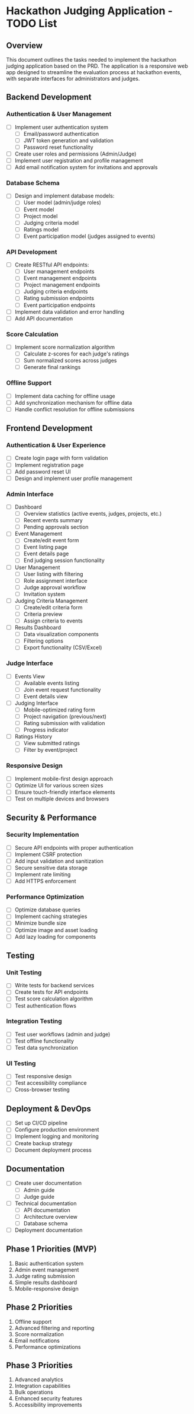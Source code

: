 # Hackathon Judging Application - TODO List

## Overview
This document outlines the tasks needed to implement the hackathon judging application based on the PRD. The application is a responsive web app designed to streamline the evaluation process at hackathon events, with separate interfaces for administrators and judges.

## Backend Development

### Authentication & User Management
- [ ] Implement user authentication system
  - [ ] Email/password authentication
  - [ ] JWT token generation and validation
  - [ ] Password reset functionality
- [ ] Create user roles and permissions (Admin/Judge)
- [ ] Implement user registration and profile management
- [ ] Add email notification system for invitations and approvals

### Database Schema
- [ ] Design and implement database models:
  - [ ] User model (admin/judge roles)
  - [ ] Event model
  - [ ] Project model
  - [ ] Judging criteria model
  - [ ] Ratings model
  - [ ] Event participation model (judges assigned to events)

### API Development
- [ ] Create RESTful API endpoints:
  - [ ] User management endpoints
  - [ ] Event management endpoints
  - [ ] Project management endpoints
  - [ ] Judging criteria endpoints
  - [ ] Rating submission endpoints
  - [ ] Event participation endpoints
- [ ] Implement data validation and error handling
- [ ] Add API documentation

### Score Calculation
- [ ] Implement score normalization algorithm
  - [ ] Calculate z-scores for each judge's ratings
  - [ ] Sum normalized scores across judges
  - [ ] Generate final rankings

### Offline Support
- [ ] Implement data caching for offline usage
- [ ] Add synchronization mechanism for offline data
- [ ] Handle conflict resolution for offline submissions

## Frontend Development

### Authentication & User Experience
- [ ] Create login page with form validation
- [ ] Implement registration page
- [ ] Add password reset UI
- [ ] Design and implement user profile management

### Admin Interface
- [ ] Dashboard
  - [ ] Overview statistics (active events, judges, projects, etc.)
  - [ ] Recent events summary
  - [ ] Pending approvals section
- [ ] Event Management
  - [ ] Create/edit event form
  - [ ] Event listing page
  - [ ] Event details page
  - [ ] End judging session functionality
- [ ] User Management
  - [ ] User listing with filtering
  - [ ] Role assignment interface
  - [ ] Judge approval workflow
  - [ ] Invitation system
- [ ] Judging Criteria Management
  - [ ] Create/edit criteria form
  - [ ] Criteria preview
  - [ ] Assign criteria to events
- [ ] Results Dashboard
  - [ ] Data visualization components
  - [ ] Filtering options
  - [ ] Export functionality (CSV/Excel)

### Judge Interface
- [ ] Events View
  - [ ] Available events listing
  - [ ] Join event request functionality
  - [ ] Event details view
- [ ] Judging Interface
  - [ ] Mobile-optimized rating form
  - [ ] Project navigation (previous/next)
  - [ ] Rating submission with validation
  - [ ] Progress indicator
- [ ] Ratings History
  - [ ] View submitted ratings
  - [ ] Filter by event/project

### Responsive Design
- [ ] Implement mobile-first design approach
- [ ] Optimize UI for various screen sizes
- [ ] Ensure touch-friendly interface elements
- [ ] Test on multiple devices and browsers

## Security & Performance

### Security Implementation
- [ ] Secure API endpoints with proper authentication
- [ ] Implement CSRF protection
- [ ] Add input validation and sanitization
- [ ] Secure sensitive data storage
- [ ] Implement rate limiting
- [ ] Add HTTPS enforcement

### Performance Optimization
- [ ] Optimize database queries
- [ ] Implement caching strategies
- [ ] Minimize bundle size
- [ ] Optimize image and asset loading
- [ ] Add lazy loading for components

## Testing

### Unit Testing
- [ ] Write tests for backend services
- [ ] Create tests for API endpoints
- [ ] Test score calculation algorithm
- [ ] Test authentication flows

### Integration Testing
- [ ] Test user workflows (admin and judge)
- [ ] Test offline functionality
- [ ] Test data synchronization

### UI Testing
- [ ] Test responsive design
- [ ] Test accessibility compliance
- [ ] Cross-browser testing

## Deployment & DevOps

- [ ] Set up CI/CD pipeline
- [ ] Configure production environment
- [ ] Implement logging and monitoring
- [ ] Create backup strategy
- [ ] Document deployment process

## Documentation

- [ ] Create user documentation
  - [ ] Admin guide
  - [ ] Judge guide
- [ ] Technical documentation
  - [ ] API documentation
  - [ ] Architecture overview
  - [ ] Database schema
- [ ] Deployment documentation

## Phase 1 Priorities (MVP)

1. Basic authentication system
2. Admin event management
3. Judge rating submission
4. Simple results dashboard
5. Mobile-responsive design

## Phase 2 Priorities

1. Offline support
2. Advanced filtering and reporting
3. Score normalization
4. Email notifications
5. Performance optimizations

## Phase 3 Priorities

1. Advanced analytics
2. Integration capabilities
3. Bulk operations
4. Enhanced security features
5. Accessibility improvements
